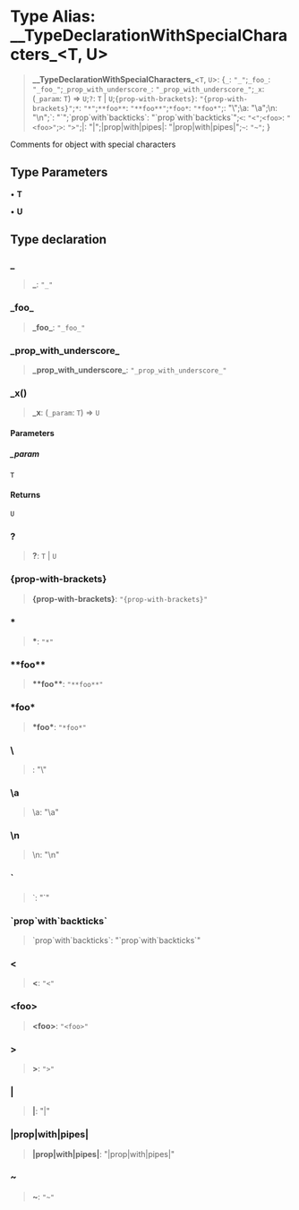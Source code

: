 # Type Alias: \_\_TypeDeclarationWithSpecialCharacters\_\<T, U\>

> **\_\_TypeDeclarationWithSpecialCharacters\_**\<`T`, `U`\>: \{`_`: `"_"`;`_foo_`: `"_foo_"`;`_prop_with_underscore_`: `"_prop_with_underscore_"`;`_x`: (`_param`: `T`) => `U`;`?`: `T` \| `U`;`{prop-with-brackets}`: `"{prop-with-brackets}"`;`*`: `"*"`;`**foo**`: `"**foo**"`;`*foo*`: `"*foo*"`;\: "\\";\a: "\\a";\n: "\\n";\`: "\`";\`prop\`with\`backticks\`: "\`prop\`with\`backticks\`";`<`: `"<"`;`<foo>`: `"<foo>"`;`>`: `">"`;\|: "\|";\|prop\|with\|pipes\|: "\|prop\|with\|pipes\|";`~`: `"~"`; \}

Comments for object with special characters

## Type Parameters

• **T**

• **U**

## Type declaration

### \_

> **\_**: `"_"`

### \_foo\_

> **\_foo\_**: `"_foo_"`

### \_prop\_with\_underscore\_

> **\_prop\_with\_underscore\_**: `"_prop_with_underscore_"`

### \_x()

> **\_x**: (`_param`: `T`) => `U`

#### Parameters

##### \_param

`T`

#### Returns

`U`

### ?

> **?**: `T` \| `U`

### \{prop-with-brackets\}

> **\{prop-with-brackets\}**: `"{prop-with-brackets}"`

### \*

> **\***: `"*"`

### \*\*foo\*\*

> **\*\*foo\*\***: `"**foo**"`

### \*foo\*

> **\*foo\***: `"*foo*"`

### \

> \: "\\"

### \a

> \a: "\\a"

### \n

> \n: "\\n"

### \`

> \`: "\`"

### \`prop\`with\`backticks\`

> \`prop\`with\`backticks\`: "\`prop\`with\`backticks\`"

### \<

> **\<**: `"<"`

### \<foo\>

> **\<foo\>**: `"<foo>"`

### \>

> **\>**: `">"`

### \|

> **\|**: "\|"

### \|prop\|with\|pipes\|

> **\|prop\|with\|pipes\|**: "\|prop\|with\|pipes\|"

### ~

> **~**: `"~"`
